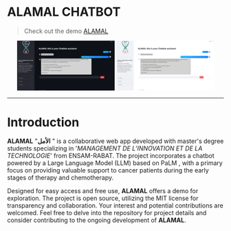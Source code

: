# ALAMAL CHATBOT
> <p>Check out the demo
> <a href='https://alamal-chatbot.streamlit.app/'> ALAMAL </a>
> </p>

<p align='center'>
    <img alt="Dark" src="./static/Alamal_Dark_mode.png" width=45% />
    <img alt='Light' src="./static/Alamal_Light_mode.png" width=45% />
</p>

---
# Introduction

**ALAMAL** "**الأمل** " is a collaborative web app developed with master's degree students specializing in '*MANAGEMENT DE L’INNOVATION ET DE LA TECHNOLOGIE*' from ENSAM-RABAT. The project incorporates a chatbot powered by a Large Language Model (LLM) based on PaLM , with a primary focus on providing valuable support to cancer patients during the early stages of therapy and chemotherapy.

Designed for easy access and free use, **ALAMAL** offers a demo for exploration. The project is open source, utilizing the MIT license for transparency and collaboration. Your interest and potential contributions are welcomed. Feel free to delve into the repository for project details and consider contributing to the ongoing development of **ALAMAL**.